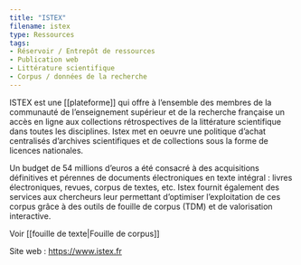 ```yaml
---
title: "ISTEX"
filename: istex
type: Ressources
tags:
- Réservoir / Entrepôt de ressources
- Publication web
- Littérature scientifique
- Corpus / données de la recherche
---
```


ISTEX est une [[plateforme]] qui offre à l’ensemble des membres de la communauté de l’enseignement supérieur et de la recherche française un accès en ligne aux collections rétrospectives de la littérature scientifique dans toutes les disciplines. Istex met en oeuvre une politique d’achat centralisés d’archives scientifiques et de collections sous la forme de licences nationales.

Un budget de 54 millions d’euros a été consacré à des acquisitions définitives et pérennes de documents électroniques en texte intégral : livres électroniques, revues, corpus de textes, etc. Istex fournit également des services aux chercheurs leur permettant d’optimiser l’exploitation de ces corpus grâce à des outils de fouille de corpus (TDM) et de valorisation interactive.

Voir [[fouille de texte|Fouille de corpus]]

Site web : <https://www.istex.fr>

